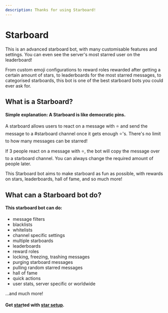 ```yaml
---
description: Thanks for using Starboard!
---
```


# Starboard

This is an advanced starboard bot, with many customisable features and settings. You can even see the server's most starred user on the leaderboard!

From custom emoji configurations to reward roles rewarded after getting a certain amount of stars, to leaderboards for the most starred messages, to categorised starboards, this bot is one of the best starboard bots you could ever ask for.

## What is a Starboard?

#### Simple explanation: A Starboard is like democratic pins.

A starboard allows users to react on a message with ⭐️ and send the message to a \#starboard channel once it gets enough ⭐️'s. There's no limit to how many messages can be starred!

If 3 people react on a message with ⭐️, the bot will copy the message over to a starboard channel. You can always change the required amount of people later.

This Starboard bot aims to make starboard as fun as possible, with rewards on stars, leaderboards, hall of fame, and so much more!

## What can a Starboard bot do?

#### This starboard bot can do:

* message filters
* blacklists
* whitelists
* channel specific settings
* multiple starboards
* leaderboards
* reward roles
* locking, freezing, trashing messages
* purging starboard messages
* pulling random starred messages
* hall of fame
* quick actions
* user stats, server specific or worldwide

...and much more!



#### Get [star](getting-started.md)ted with [star setup](getting-started.md).

